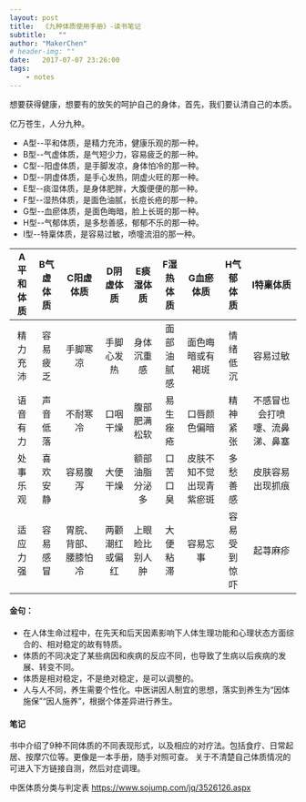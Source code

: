 ```yaml
---
layout: post
title:  《九种体质使用手册》-读书笔记
subtitle:   ""
author: "MakerChen"
# header-img: ""
date:   2017-07-07 23:26:00
tags:
    - notes
---
```


想要获得健康，想要有的放矢的呵护自己的身体，首先，我们要认清自己的本质。


亿万苍生，人分九种。

* A型--平和体质，是精力充沛，健康乐观的那一种。
* B型--气虚体质，是气短少力，容易疲乏的那一种。
* C型--阳虚体质，是手脚发凉，身体怕冷的那一种。
* D型--阴虚体质，是手心发热，阴虚火旺的那一种。
* E型--痰湿体质，是身体肥胖，大腹便便的那一种。
* F型--湿热体质，是面色油腻，长痘长疮的那一种。
* G型--血瘀体质，是面色晦暗，脸上长斑的那一种。
* H型--气郁体质，是多愁善感，郁郁不乐的那一种。
* I型--特稟体质，是容易过敏，喷嚏流泪的那一种。

| A平和体质| B气虚体质 |  C阳虚体质  |D阴虚体质| E痰湿体质 |  F湿热体质  |G血瘀体质| H气郁体质|  I特稟体质  |
| :----:  | :----:  | :----: | :----: | :----: | :----: | :----: | :----: | :----: |
| 精力充沛|容易疲乏| 手脚寒凉  | 手脚心发热 | 身体沉重感  | 面部油腻感 | 面色晦暗或有褐斑 | 情绪低沉  | 容易过敏 |
| 语音有力 | 声音低落 | 不耐寒冷  |  口咽干燥  | 腹部肥满松软 | 易生痤疮  |  口唇颜色偏暗  | 精神紧张 | 不感冒也会打喷嚏、流鼻涕、鼻塞  |
| 处事乐观 | 喜欢安静  | 容易腹泻 | 大便干燥  | 额部油脂分泌多 | 口苦口臭  | 皮肤不知不觉出现青紫瘀斑  |  多愁善感  | 皮肤容易出现抓痕  |
| 适应力强 | 容易感冒  | 胃脘、背部、腰膝怕冷 | 两颧潮红或偏红  | 上眼睑比别人肿 | 大便粘滞  |  容易忘事  | 容易受到惊吓  | 起荨麻疹  |

#### 金句：
* 在人体生命过程中，在先天和后天因素影响下人体生理功能和心理状态方面综合的、相对稳定的故有特质。
* 体质的不同决定了某些病因和疾病的反应不同，也导致了生病以后疾病的发展、转变不同。
* 体质是相对稳定，不是绝对稳定，是可以调整的。
* 人与人不同，养生需要个性化。中医讲因人制宜的思想，落实到养生为“因体施保”“因人施养”，根据个体差异进行养生。

#### 笔记
书中介绍了9种不同体质的不同表现形式，以及相应的对疗法。包括食疗、日常起居、按摩穴位等。更像是一本手册，随手对照可查。
关于不清楚自己体质情况的可进入下方链接自测，然后对症调理。

中医体质分类与判定表 <a href="https://www.sojump.com/jq/3526126.aspx" target="_blank"  >https://www.sojump.com/jq/3526126.aspx</a>
